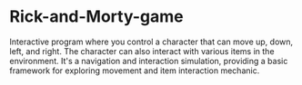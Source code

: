 # Rick-and-Morty-game
Interactive program where you control a character that can move up, down, left, and right. The character can also interact with various items in the environment. It's a navigation and interaction simulation, providing a basic framework for exploring movement and item interaction mechanic.
